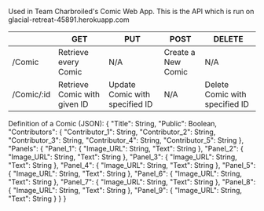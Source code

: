 Used in Team Charbroiled's Comic Web App.
This is the API which is run on glacial-retreat-45891.herokuapp.com

|            | GET                          | PUT                            | POST               | DELETE                         |
|------------|------------------------------|--------------------------------|--------------------|--------------------------------|
| /Comic     |     Retrieve every Comic     |               N/A              | Create a New Comic |               N/A              |
| /Comic/:id | Retrieve Comic with given ID | Update Comic with specified ID |         N/A        | Delete Comic with specified ID |


Definition of a Comic (JSON):
{
    "Title": String,
    "Public": Boolean,
    "Contributors": {
        "Contributor_1": String,
        "Contributor_2": String,
        "Contributor_3": String,
        "Contributor_4": String,
        "Contributor_5": String
    },
    "Panels": {
        "Panel_1": {
            "Image_URL": String,
            "Text": String
        },
        "Panel_2": {
            "Image_URL": String,
            "Text": String
        },
        "Panel_3": {
            "Image_URL": String,
            "Text": String
        },
        "Panel_4": {
            "Image_URL": String,
            "Text": String
        },
        "Panel_5": {
            "Image_URL": String,
            "Text": String
        },
        "Panel_6": {
            "Image_URL": String,
            "Text": String
        },
        "Panel_7": {
            "Image_URL": String,
            "Text": String
        },
        "Panel_8": {
            "Image_URL": String,
            "Text": String
        },
        "Panel_9": {
            "Image_URL": String,
            "Text": String
        }
    }
}